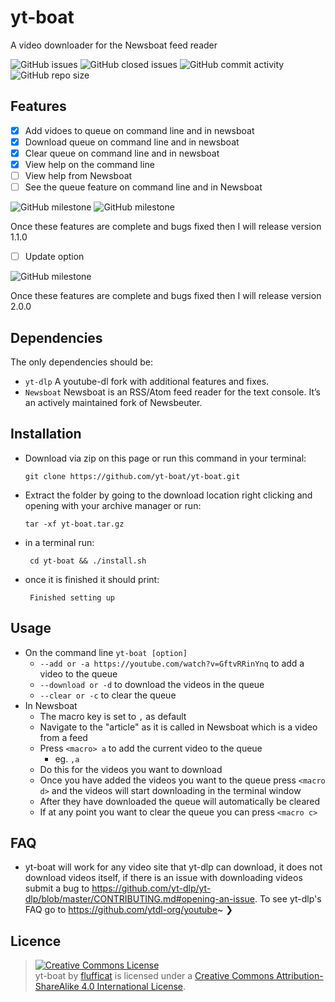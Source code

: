 # yt-boat
A video downloader for the Newsboat feed reader

![GitHub issues](https://img.shields.io/github/issues-raw/flufficat/yt-boat?color=%23BA7BE5&style=for-the-badge)   ![GitHub closed issues](https://img.shields.io/github/issues-closed-raw/flufficat/yt-boat?color=%23BA7BE5&style=for-the-badge)  ![GitHub commit activity](https://img.shields.io/github/commit-activity/m/flufficat/yt-boat?color=%23BA7BE5&label=Commits&style=for-the-badge) ![GitHub repo size](https://img.shields.io/github/repo-size/flufficat/yt-boat?color=%23BA7BE5&style=for-the-badge)
## Features
- [x] Add vidoes to queue on command line and in newsboat
- [x] Download queue on command line and in newsboat
- [x] Clear queue on command line and in newsboat
- [x] View help on the command line
- [ ] View help from Newsboat
- [ ] See the queue feature on command line and in Newsboat

![GitHub milestone](https://img.shields.io/github/milestones/progress/flufficat/yt-boat/1?style=for-the-badge) 
![GitHub milestone](https://img.shields.io/github/milestones/progress/flufficat/yt-boat/2?style=for-the-badge)

Once these features are complete and bugs fixed then I will release version 1.1.0
- [ ] Update option

![GitHub milestone](https://img.shields.io/github/milestones/progress/flufficat/yt-boat/3?style=for-the-badge)

Once these features are complete and bugs fixed then I will release version 2.0.0

## Dependencies
The only dependencies should be:
- `yt-dlp` A youtube-dl fork with additional features and fixes.
- `Newsboat` Newsboat is an RSS/Atom feed reader for the text console. It’s an actively maintained fork of Newsbeuter.

## Installation
- Download via zip on this page or run this command in your terminal:

  `git clone https://github.com/yt-boat/yt-boat.git`
- Extract the folder by going to the download location right clicking  and opening with your archive manager or run:

  `tar -xf yt-boat.tar.gz`
- in a terminal run:

  ` cd yt-boat && ./install.sh`
- once it is finished it should print:

  ` Finished setting up`

## Usage
- On the command line
	 `yt-boat [option]`
	 - `--add or -a https://youtube.com/watch?v=GftvRRinYnq`
	 to add a video to the queue
	 - `--download or -d`
	 to download the videos in the queue
	 - `--clear or -c`
	 to clear the queue
 - In Newsboat
	 - The macro key is set to `,` as default
	 - Navigate to the "article" as it is called in Newsboat which is a video from a feed
	 - Press `<macro> a` to add the current video to the queue
		 - eg. `,a`
	 - Do this for the videos you want to download
	 - Once you have added the videos you want to the queue
	press `<macro d>` and the videos will start downloading in the terminal window
	 - After they have downloaded the queue will automatically be cleared
	 - If at any point you want to clear the queue you can press `<macro c>`

## FAQ
- yt-boat will work for any video site that yt-dlp can download, it does not download videos itself, if there is an issue with downloading videos submit a bug to https://github.com/yt-dlp/yt-dlp/blob/master/CONTRIBUTING.md#opening-an-issue. To see yt-dlp's FAQ go to https://github.com/ytdl-org/youtube~ ❯

## Licence
> <a rel="license" href="http://creativecommons.org/licenses/by-sa/4.0/"><img alt="Creative Commons License" style="border-width:0" src="https://i.creativecommons.org/l/by-sa/4.0/88x31.png" /></a><br /><span xmlns:dct="http://purl.org/dc/terms/" property="dct:title">yt-boat</span> by <a xmlns:cc="http://creativecommons.org/ns#" href="https://github.com/flufficat/flufficat" property="cc:attributionName" rel="cc:attributionURL">flufficat</a> is licensed under a <a rel="license" href="http://creativecommons.org/licenses/by-sa/4.0/">Creative Commons Attribution-ShareAlike 4.0 International License</a>.
